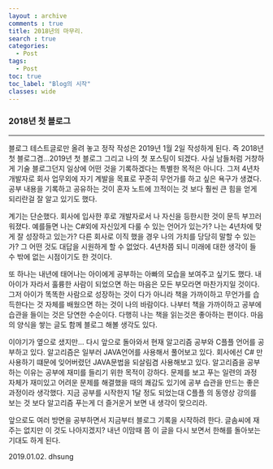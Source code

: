 ```yaml
---
layout : archive
comments : true
title: 2018년의 마무리.
search : true
categories:
  - Post
tags:
  - Post
toc: true
toc_label: "Blog의 시작"
classes: wide
---
```

### 2018년 첫 블로그
_ _ _

블로그 테스트글로만 올려 놓고 정작 작성은 2019년 1월 2일 작성하게 된다.
즉 2018년 첫 블로그겸...2019년 첫 블로그 그리고 나의 첫 포스팅이 되겠다.
사실 남들처럼 거창하게 기술 블로그던지 일상에 어떤 것을 기록하겠다는
특별한 목적은 아니다. 그저 4년차 개발자로 회사 업무외에 자기 계발을 목표로 꾸준히 무언가를 하고 싶은 욕구가 생겼다. 공부 내용을 기록하고 공유하는 것이 혼자 노트에 끄적이는 것 보다 훨씬 큰 힘을 얻게 되리란걸 잘 알고 있기도 했다.

계기는 단순했다. 회사에 입사한 후로 개발자로서 나 자신을 등한시한 것이 문득 부끄러워졌다. 예를들면 나는 C#외에 자신있게 다룰 수 있는 언어가 있는가? 나는 4년차에 맞게 잘 성장하고 있는가? 다른 회사로 이직 했을 경우 나의 가치를 당당히 말할 수 있는가? 그 어떤 것도 대답을 시원하게 할 수 없었다. 4년차쯤 되니 미래에 대한 생각이 들 수 밖에 없는 시점이기도 한 것이다.

또 하나는 내년에 태어나는 아이에게 공부하는 아빠의 모습을 보여주고 싶기도 했다. 내 아이가 자라서 훌륭한 사람이 되었으면 하는 마음은 모든 부모라면 마찬가지일 것이다. 그저 아이가 똑똑한 사람으로 성장하는 것이 다가 아니라 책을 가까이하고 무언가를 습득한다는 것 자체를 배웠으면 하는 것이 나의 바람이다. 나부터 책을 가까이하고 공부에 습관을 들이는 것은 당연한 수순이다. 다행히 나는 책을 읽는것은 좋아하는 편이다. 마음의 양식을 쌓는 글도 함께 블로그 해볼 생각도 있다.

이야기가 옆으로 샜지만...
다시 앞으로 돌아와서 현재 알고리즘 공부와 C플플 언어를 공부하고 있다. 알고리즘은 일부러 JAVA언어를 사용해서 풀어보고 있다. 회사에선 C# 만 사용하기 떄문에 잊어버렸던 JAVA문법을 되살림겸 사용해보고 있다. 알고리즘을 공부하는 이유는 공부에 재미를 들리기 위한 목적이 강하다. 문제를 보고 푸는 일련의 과정 자체가 재미있고 어려운 문제를 해결했을 때의 쾌감도 있기에 공부 습관을 만드는 좋은 과정이라 생각했다.
지금 공부를 시작한지 1달 정도 되었는대 C플플 의 동영상 강의를 보는 것 보다 알고리즘 푸는게 더 즐거운거 보면 내 생각이 맞으리라.

앞으로도 여러 방면을 공부하면서 지금부터 블로그 기록을 시작하려 한다. 글솜씨에 재주는 없지만 이 것도 나아지겠지? 내년 이맘때 쯤 이 글을 다시 보면서 한해를 돌아보는 기대도 하게 된다.

2019.01.02. dhsung


